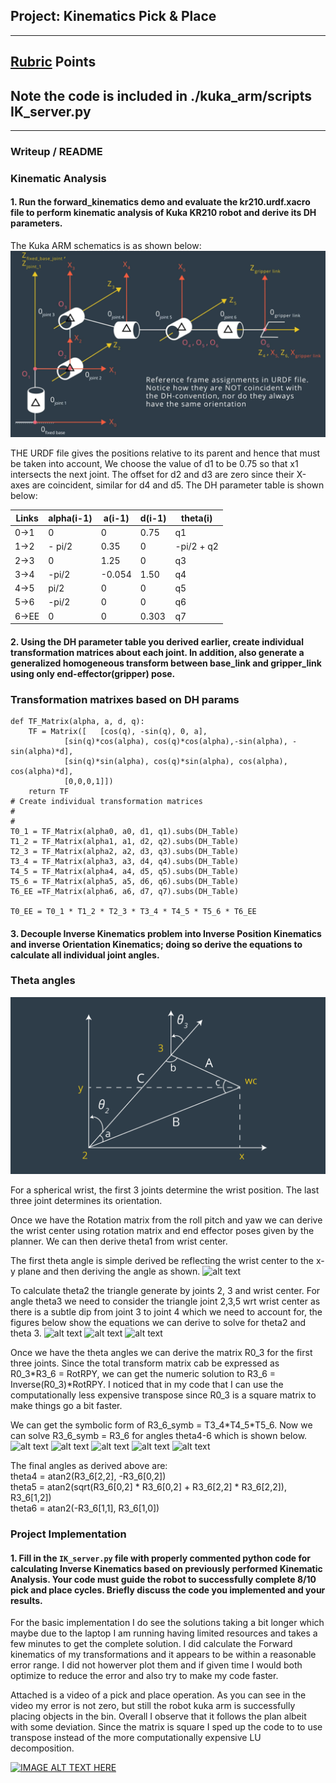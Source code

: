 ## Project: Kinematics Pick & Place

---




[//]: # (Image References)

[image1]: ./FK.png
[image2]: ./pic1.png
[p1]: ./solutions/p1.jpg
[p2]: ./solutions/p2.jpg
[p3]: ./solutions/p3.jpg
[p4]: ./solutions/p4.jpg
[p5]: ./solutions/p5.jpg
[p6]: ./solutions/p6.jpg
[p7]: ./solutions/p7.jpg
[p8]: ./solutions/p8.jpg
[p9]: ./solutions/p9.jpg


## [Rubric](https://review.udacity.com/#!/rubrics/972/view) Points
## Note the code is included in ./kuka\_arm/scripts IK_server.py


---
### Writeup / README



### Kinematic Analysis
#### 1. Run the forward_kinematics demo and evaluate the kr210.urdf.xacro file to perform kinematic analysis of Kuka KR210 robot and derive its DH parameters.

The Kuka ARM schematics is as shown below:
![alt text][image1]

THE URDF file gives the positions relative to its parent and hence that must be taken into account, We choose the value of d1 to be 0.75 so that x1 intersects the next joint. The offset for d2 and d3 are zero since their X-axes are coincident, similar for d4 and d5. The DH parameter table is shown below:

Links | alpha(i-1) | a(i-1) | d(i-1) | theta(i)
--- | --- | --- | --- | ---
0->1 | 0 | 0 | 0.75 | q1
1->2 | - pi/2 | 0.35 | 0 | -pi/2 + q2
2->3 | 0 | 1.25 | 0 | q3
3->4 |  -pi/2 | -0.054 | 1.50 | q4
4->5 | pi/2 | 0 | 0 | q5
5->6 | -pi/2 | 0 | 0 | q6
6->EE | 0 | 0 | 0.303 | q7



#### 2. Using the DH parameter table you derived earlier, create individual transformation matrices about each joint. In addition, also generate a generalized homogeneous transform between base_link and gripper_link using only end-effector(gripper) pose.
### Transformation matrixes based on DH params
	def TF_Matrix(alpha, a, d, q):
		TF = Matrix([	[cos(q), -sin(q), 0, a],
				[sin(q)*cos(alpha), cos(q)*cos(alpha),-sin(alpha), -sin(alpha)*d],
				[sin(q)*sin(alpha), cos(q)*sin(alpha), cos(alpha), cos(alpha)*d],
				[0,0,0,1]])
		return TF
	# Create individual transformation matrices
	#
	#
	T0_1 = TF_Matrix(alpha0, a0, d1, q1).subs(DH_Table)	
	T1_2 = TF_Matrix(alpha1, a1, d2, q2).subs(DH_Table)	
	T2_3 = TF_Matrix(alpha2, a2, d3, q3).subs(DH_Table)	
	T3_4 = TF_Matrix(alpha3, a3, d4, q4).subs(DH_Table)	
	T4_5 = TF_Matrix(alpha4, a4, d5, q5).subs(DH_Table)	
	T5_6 = TF_Matrix(alpha5, a5, d6, q6).subs(DH_Table)	
	T6_EE =TF_Matrix(alpha6, a6, d7, q7).subs(DH_Table)

	T0_EE = T0_1 * T1_2 * T2_3 * T3_4 * T4_5 * T5_6 * T6_EE	



#### 3. Decouple Inverse Kinematics problem into Inverse Position Kinematics and inverse Orientation Kinematics; doing so derive the equations to calculate all individual joint angles.


### Theta angles

![alt text][image2]  

For a spherical wrist, the first 3 joints determine the wrist position. The last three joint determines its orientation. 

Once we have the Rotation matrix from the roll pitch and yaw we can derive the wrist center using rotation matrix and end effector poses given by the planner. 
We can then derive theta1 from wrist center. 

The first theta angle is simple derived be reflecting the wrist center to the x-y plane and then deriving the angle as shown. 
![alt text][p1]  


To calculate theta2 the triangle generate by joints 2, 3 and wrist center. For angle theta3 we need to consider the triangle joint 2,3,5 wrt wrist center as there is a subtle dip from joint 3 to joint 4 which we need to account for, the figures below show the equations we can derive to solve for theta2 and theta 3.
![alt text][p2] 
![alt text][p3] 
![alt text][p4] 


Once we have the theta angles we can derive the matrix R0_3 for the first three joints. 
Since the total transform matrix cab be expressed as R0_3\*R3_6 = RotRPY, we can get the numeric solution to R3_6 = Inverse(R0_3)\*RotRPY. 
I noticed that in my code that I can use the computationally less expensive transpose since R0_3 is a square matrix to make things go a bit faster.

We can get the symbolic form of R3_6_symb = T3_4\*T4_5\*T5_6. 
Now we can solve R3_6_symb = R3_6 for angles theta4-6 which is shown below.
![alt text][p5]
![alt text][p6] 
![alt text][p7] 
![alt text][p8] 
![alt text][p9] 



The final angles as derived above are:  	
theta4 = atan2(R3\_6[2,2], -R3\_6[0,2])  
theta5 = atan2(sqrt(R3\_6[0,2] * R3\_6[0,2] + R3\_6[2,2] * R3\_6[2,2]), R3\_6[1,2])  
theta6 = atan2(-R3\_6[1,1], R3\_6[1,0])

### Project Implementation

#### 1. Fill in the `IK_server.py` file with properly commented python code for calculating Inverse Kinematics based on previously performed Kinematic Analysis. Your code must guide the robot to successfully complete 8/10 pick and place cycles. Briefly discuss the code you implemented and your results. 


For the basic implementation I do see the solutions taking a bit longer which maybe due to the laptop I am running having limited resources and takes a few minutes to get the complete solution. I did calculate the Forward kinematics of my transformations and it appears to be within a reasonable error range. I did not howerver plot them and if given time I would both optimize to reduce the error and also try to make my code faster.

Attached is a video of a pick and place operation. As you can see in the video my error is not zero, but still the robot kuka arm is successfully placing objects in the bin. Overall I observe  that it follows the plan albeit with some deviation. Since the matrix is square I sped up the code to to use transpose instead of the more computationally expensive LU decomposition.

[![IMAGE ALT TEXT HERE](http://img.youtube.com/vi/kuUOJvRvXFk/0.jpg)](https://youtu.be/kuUOJvRvXFk)


